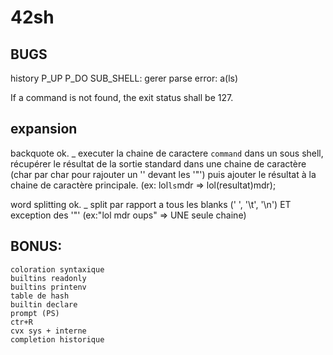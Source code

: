 # 42sh

## BUGS

history P_UP P_DO
SUB_SHELL: gerer parse error: a(ls)

If a command is not found, the exit status shall be 127.

## expansion

backquote ok.
_ executer la chaine de caractere `command` dans un sous shell, récupérer le résultat de la sortie standard
dans une chaine de caractère (char par char pour rajouter un '\' devant les '"') puis ajouter le résultat
à la chaine de caractère principale. (ex: lol`ls`mdr => lol(resultat)mdr);

word splitting ok.
_ split par rapport a tous les blanks (' ', '\t', '\n') ET exception des '"' (ex:"lol mdr oups" => UNE seule chaine)

## BONUS:

	coloration syntaxique
	builtins readonly
	builtins printenv
	table de hash
	builtin declare
	prompt (PS)
	ctr+R
	cvx sys + interne
	completion historique
